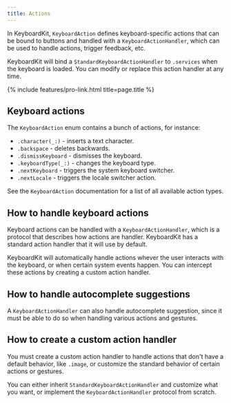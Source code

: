 ```yaml
---
title: Actions
---
```


In KeyboardKit, ``KeyboardAction`` defines keyboard-specific actions that can be bound to buttons and handled with a ``KeyboardActionHandler``, which can be used to handle actions, trigger feedback, etc.

KeyboardKit will bind a ``StandardKeyboardActionHandler`` to ``.services`` when the keyboard is loaded. You can modify or replace this action handler at any time.

{% include features/pro-link.html title=page.title %}



## Keyboard actions

The ``KeyboardAction`` enum contains a bunch of actions, for instance:

* ``.character(_:)`` - inserts a text character.
* ``.backspace`` - deletes backwards.
* ``.dismissKeyboard`` - dismisses the keyboard.
* ``.keyboardType(_:)`` - changes the keyboard type.
* ``.nextKeyboard`` - triggers the system keyboard switcher.
* ``.nextLocale`` - triggers the locale switcher action.

See the ``KeyboardAction`` documentation for a list of all available action types.



## How to handle keyboard actions

Keyboard actions can be handled with a ``KeyboardActionHandler``, which is a protocol that describes how actions are handler. KeyboardKit has a standard action handler that it will use by default.

KeyboardKit will automatically handle actions whever the user interacts with the keyboard, or when certain system events happen. You can intercept these actions by creating a custom action handler.



## How to handle autocomplete suggestions

A ``KeyboardActionHandler`` can also handle autocomplete suggestion, since it must be able to do so when handling various actions and gestures.



## How to create a custom action handler

You must create a custom action handler to handle actions that don't have a default behavior, like ``.image``, or customize the standard behavior of certain actions or gestures.

You can either inherit ``StandardKeyboardActionHandler`` and customize what you want, or implement the ``KeyboardActionHandler`` protocol from scratch.